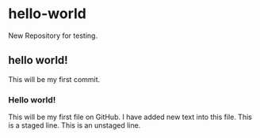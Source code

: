 # hello-world
New Repository for testing.

## hello world!
This will be my first commit.

### Hello world!
This will be my first file on GitHub.
I have added new text into this file.
This is a staged line.
This is an unstaged line.

